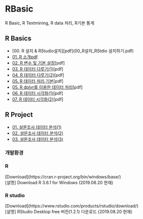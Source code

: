 # RBasic
R Basic, R Textmining, R data 처리, R기본 통계

## R Basics
* [00. R 설치 & RStudio설치][pdf](00_R설치_RStdio 설치하기.pdf)
* [01. R 소개](RBasic01_withR.ipynb)[pdf](./pdf/01_RBasic01_withR.pdf)
* [02. R 변수 및 기본 설정](RBasic02_var_vector_withR.ipynb)[pdf]
* [03. R 데이터 다루기(1)](RBasic03_data_withR.ipynb)[pdf]
* [04. R 데이터 다루기(2)](RBasic04_data_dplyr_withR.ipynb)[pdf]
* [05. R 데이터 처리 기본](RBasic05_dataHandle_withR.ipynb)[pdf]
* [05. R dplyr를 이용한 데이터 처리](RBasic05_dplyr_withR.ipynb)[pdf]
* [06. R 데이터 시각화(1)](RBasic06_dataVis01_withR.ipynb)[pdf]
* [07. R 데이터 시각화(2)](RBasic07_dataVis02_withR.ipynb)[pdf]

## R Project
* [01. 설문조사 데이터 분석(1)](RProject01A_dplyr_withdoit_v11.ipynb)
* [02. 설문조사 데이터 분석(2)](RProject01B_dplyr_ggplot_withdoit.ipynb)
* [03. 설문조사 데이터 분석(3)](RProject01C_dplyr_ggplot_withdoit.ipynb)


<h3> 개발환경 </h3>

<h3> R </h3>
[Download](https://cran.r-project.org/bin/windows/base/)
<br>
[설명] Download R 3.6.1 for Windows (2019.08.20 현재)

<h3> R studio </h3>
[Download](https://www.rstudio.com/products/rstudio/download/)
<br>
[설명] RStudio Desktop free 버전(1.2.1) 다운로드 (2019.08.20 현재)

